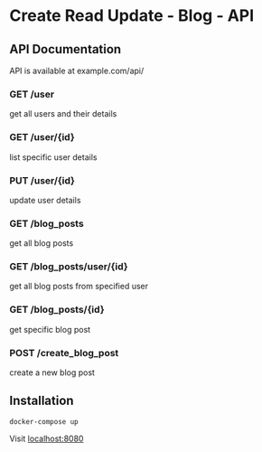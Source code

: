 # Create Read Update - Blog - API


## API Documentation

API is available at example.com/api/

### GET /user

get all users and their details

### GET /user/{id}

list specific user details

### PUT /user/{id}

update user details

### GET /blog_posts

get all blog posts

### GET /blog_posts/user/{id}

get all blog posts from specified user

### GET /blog_posts/{id}

get specific blog post

### POST /create_blog_post

create a new blog post


## Installation

```docker-compose up```

Visit [localhost:8080](localhost:8080)
